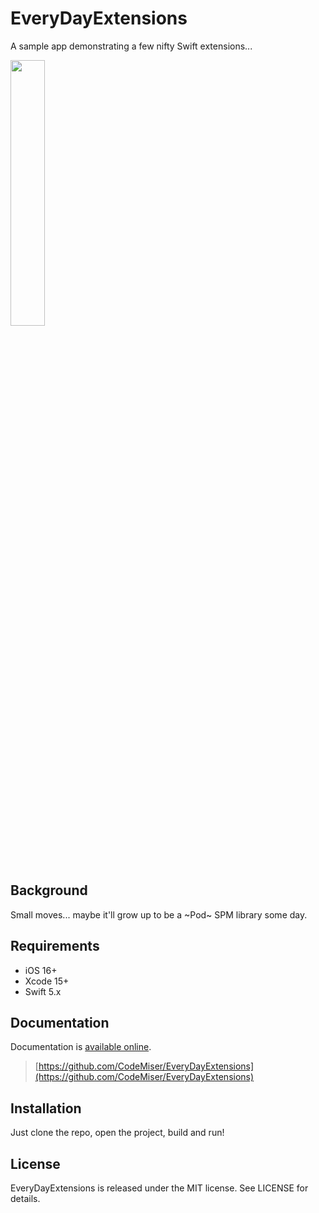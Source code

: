 
# EveryDayExtensions

A sample app demonstrating a few nifty Swift extensions...

<img src="https://user-images.githubusercontent.com/763650/54070882-bbde4600-421a-11e9-9810-a553e0fede16.png" width="33%">

## Background

Small moves... maybe it'll grow up to be a ~Pod~ SPM library some day.

## Requirements

- iOS 16+
- Xcode 15+
- Swift 5.x

## Documentation

Documentation is [available online](https://github.com/CodeMiser/EveryDayExtensions).

> [https://github.com/CodeMiser/EveryDayExtensions](https://github.com/CodeMiser/EveryDayExtensions)

## Installation

Just clone the repo, open the project, build and run!

## License

EveryDayExtensions is released under the MIT license. See LICENSE for details.
